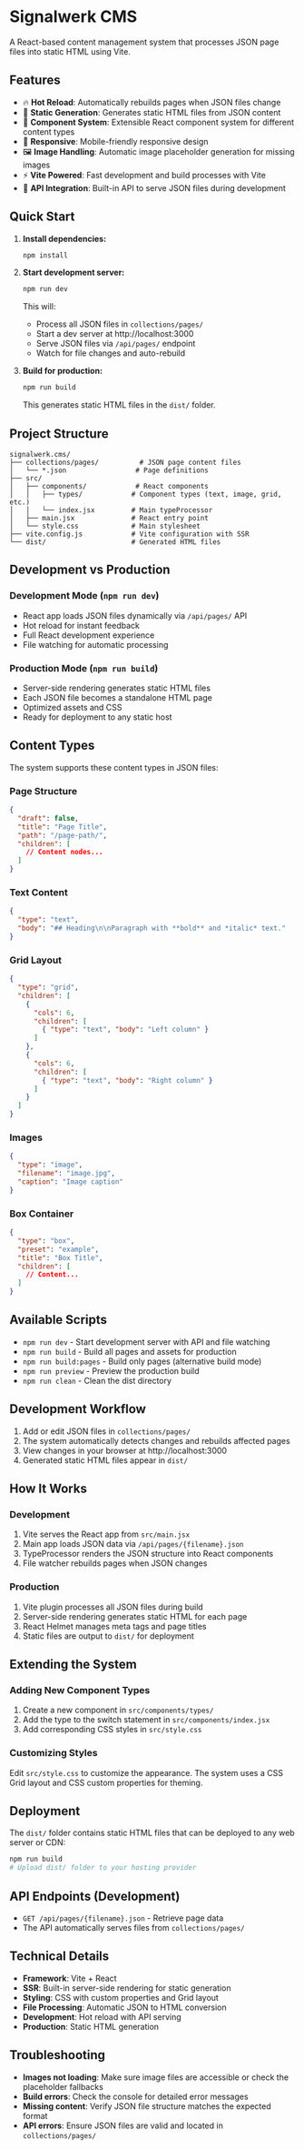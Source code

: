 # Signalwerk CMS

A React-based content management system that processes JSON page files into static HTML using Vite.

## Features

- 🔥 **Hot Reload**: Automatically rebuilds pages when JSON files change
- 📄 **Static Generation**: Generates static HTML files from JSON content
- 🎨 **Component System**: Extensible React component system for different content types
- 📱 **Responsive**: Mobile-friendly responsive design
- 🖼️ **Image Handling**: Automatic image placeholder generation for missing images
- ⚡ **Vite Powered**: Fast development and build processes with Vite
- 🔗 **API Integration**: Built-in API to serve JSON files during development

## Quick Start

1. **Install dependencies:**
   ```bash
   npm install
   ```

2. **Start development server:**
   ```bash
   npm run dev
   ```
   This will:
   - Process all JSON files in `collections/pages/`
   - Start a dev server at http://localhost:3000
   - Serve JSON files via `/api/pages/` endpoint
   - Watch for file changes and auto-rebuild

3. **Build for production:**
   ```bash
   npm run build
   ```
   This generates static HTML files in the `dist/` folder.

## Project Structure

```
signalwerk.cms/
├── collections/pages/          # JSON page content files
│   └── *.json                 # Page definitions
├── src/
│   ├── components/            # React components
│   │   ├── types/            # Component types (text, image, grid, etc.)
│   │   └── index.jsx         # Main typeProcessor
│   ├── main.jsx              # React entry point
│   └── style.css             # Main stylesheet
├── vite.config.js            # Vite configuration with SSR
└── dist/                     # Generated HTML files
```

## Development vs Production

### Development Mode (`npm run dev`)
- React app loads JSON files dynamically via `/api/pages/` API
- Hot reload for instant feedback
- Full React development experience
- File watching for automatic processing

### Production Mode (`npm run build`)
- Server-side rendering generates static HTML files
- Each JSON file becomes a standalone HTML page
- Optimized assets and CSS
- Ready for deployment to any static host

## Content Types

The system supports these content types in JSON files:

### Page Structure
```json
{
  "draft": false,
  "title": "Page Title",
  "path": "/page-path/",
  "children": [
    // Content nodes...
  ]
}
```

### Text Content
```json
{
  "type": "text",
  "body": "## Heading\n\nParagraph with **bold** and *italic* text."
}
```

### Grid Layout
```json
{
  "type": "grid",
  "children": [
    {
      "cols": 6,
      "children": [
        { "type": "text", "body": "Left column" }
      ]
    },
    {
      "cols": 6,
      "children": [
        { "type": "text", "body": "Right column" }
      ]
    }
  ]
}
```

### Images
```json
{
  "type": "image",
  "filename": "image.jpg",
  "caption": "Image caption"
}
```

### Box Container
```json
{
  "type": "box",
  "preset": "example",
  "title": "Box Title",
  "children": [
    // Content...
  ]
}
```

## Available Scripts

- `npm run dev` - Start development server with API and file watching
- `npm run build` - Build all pages and assets for production
- `npm run build:pages` - Build only pages (alternative build mode)
- `npm run preview` - Preview the production build
- `npm run clean` - Clean the dist directory

## Development Workflow

1. Add or edit JSON files in `collections/pages/`
2. The system automatically detects changes and rebuilds affected pages
3. View changes in your browser at http://localhost:3000
4. Generated static HTML files appear in `dist/`

## How It Works

### Development
1. Vite serves the React app from `src/main.jsx`
2. Main app loads JSON data via `/api/pages/{filename}.json`
3. TypeProcessor renders the JSON structure into React components
4. File watcher rebuilds pages when JSON changes

### Production
1. Vite plugin processes all JSON files during build
2. Server-side rendering generates static HTML for each page
3. React Helmet manages meta tags and page titles
4. Static files are output to `dist/` for deployment

## Extending the System

### Adding New Component Types

1. Create a new component in `src/components/types/`
2. Add the type to the switch statement in `src/components/index.jsx`
3. Add corresponding CSS styles in `src/style.css`

### Customizing Styles

Edit `src/style.css` to customize the appearance. The system uses a CSS Grid layout and CSS custom properties for theming.

## Deployment

The `dist/` folder contains static HTML files that can be deployed to any web server or CDN:

```bash
npm run build
# Upload dist/ folder to your hosting provider
```

## API Endpoints (Development)

- `GET /api/pages/{filename}.json` - Retrieve page data
- The API automatically serves files from `collections/pages/`

## Technical Details

- **Framework**: Vite + React
- **SSR**: Built-in server-side rendering for static generation
- **Styling**: CSS with custom properties and Grid layout
- **File Processing**: Automatic JSON to HTML conversion
- **Development**: Hot reload with API serving
- **Production**: Static HTML generation

## Troubleshooting

- **Images not loading**: Make sure image files are accessible or check the placeholder fallbacks
- **Build errors**: Check the console for detailed error messages
- **Missing content**: Verify JSON file structure matches the expected format
- **API errors**: Ensure JSON files are valid and located in `collections/pages/` 